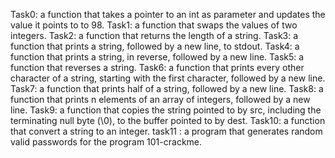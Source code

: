 Task0: a function that takes a pointer to an int as parameter and updates the value it points to to 98.
Task1:  a function that swaps the values of two integers.
Task2: a function that returns the length of a string.
Task3: a function that prints a string, followed by a new line, to stdout.
Task4: a function that prints a string, in reverse, followed by a new line.
Task5: a function that reverses a string. 
Task6: a function that prints every other character of a string, starting with the first character, followed by a new line.
Task7: a function that prints half of a string, followed by a new line.
Task8: a function that prints n elements of an array of integers, followed by a new line.
Task9: a function that copies the string pointed to by src, including the terminating null byte (\0), to the buffer pointed to by dest.
Task10: a function that convert a string to an integer.
task11 : a program that generates random valid passwords for the program 101-crackme.
